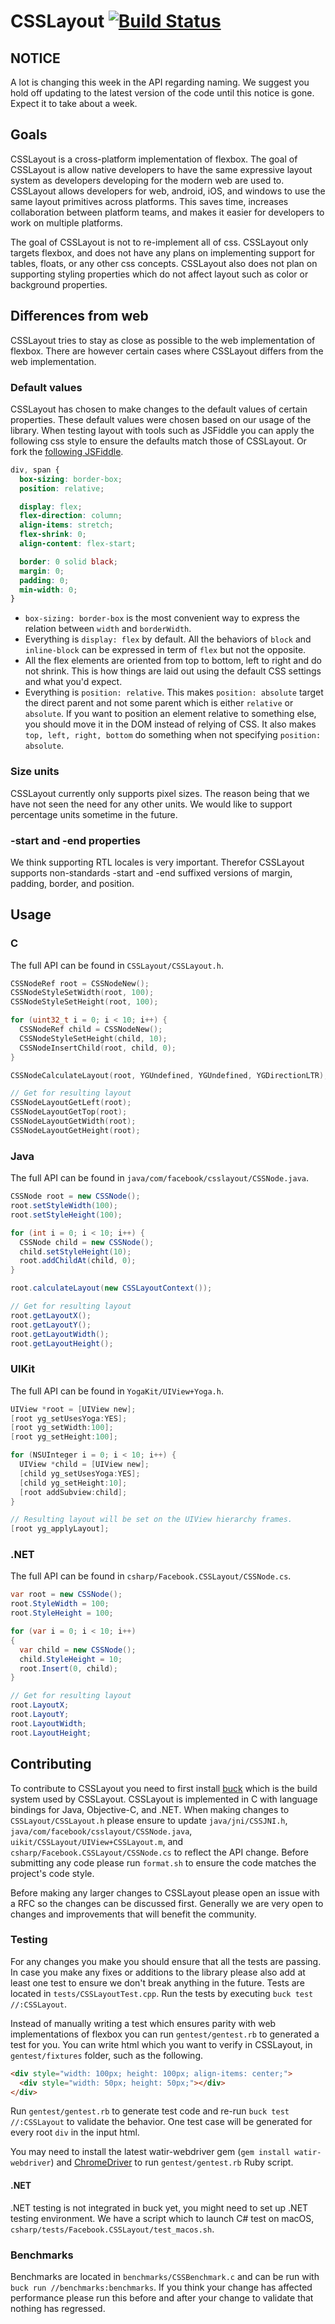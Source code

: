 # CSSLayout [![Build Status](https://travis-ci.org/facebook/css-layout.svg?branch=master)](https://travis-ci.org/facebook/css-layout)

## NOTICE
A lot is changing this week in the API regarding naming. We suggest you hold off updating to the latest version of the code until this notice is gone. Expect it to take about a week.

## Goals
CSSLayout is a cross-platform implementation of flexbox. The goal of CSSLayout is allow native developers to have the same expressive layout system as developers developing for the modern web are used to. CSSLayout allows developers for web, android, iOS, and windows to use the same layout primitives across platforms. This saves time, increases collaboration between platform teams, and makes it easier for developers to work on multiple platforms.

The goal of CSSLayout is not to re-implement all of css. CSSLayout only targets flexbox, and does not have any plans on implementing support for tables, floats, or any other css concepts. CSSLayout also does not plan on supporting styling properties which do not affect layout such as color or background properties.


## Differences from web
CSSLayout tries to stay as close as possible to the web implementation of flexbox. There are however certain cases where CSSLayout differs from the web implementation.

### Default values
CSSLayout has chosen to make changes to the default values of certain properties. These default values were chosen based on our usage of the library. When testing layout with tools such as JSFiddle you can apply the following css style to ensure the defaults match those of CSSLayout. Or fork the [following JSFiddle](http://jsfiddle.net/vjeux/y11txxv9/).

```css
div, span {
  box-sizing: border-box;
  position: relative;

  display: flex;
  flex-direction: column;
  align-items: stretch;
  flex-shrink: 0;
  align-content: flex-start;

  border: 0 solid black;
  margin: 0;
  padding: 0;
  min-width: 0;
}
```

- `box-sizing: border-box` is the most convenient way to express the relation between `width` and `borderWidth`.
- Everything is `display: flex` by default. All the behaviors of `block` and `inline-block` can be expressed in term of `flex` but not the opposite.
- All the flex elements are oriented from top to bottom, left to right and do not shrink. This is how things are laid out using the default CSS settings and what you'd expect.
- Everything is `position: relative`. This makes `position: absolute` target the direct parent and not some parent which is either `relative` or `absolute`. If you want to position an element relative to something else, you should move it in the DOM instead of relying of CSS. It also makes `top, left, right, bottom` do something when not specifying `position: absolute`.

### Size units
CSSLayout currently only supports pixel sizes. The reason being that we have not seen the need for any other units. We would like to support percentage units sometime in the future.

### -start and -end properties
We think supporting RTL locales is very important. Therefor CSSLayout supports non-standards -start and -end suffixed versions of margin, padding, border, and position.


## Usage

### C
The full API can be found in `CSSLayout/CSSLayout.h`.

```c
CSSNodeRef root = CSSNodeNew();
CSSNodeStyleSetWidth(root, 100);
CSSNodeStyleSetHeight(root, 100);

for (uint32_t i = 0; i < 10; i++) {
  CSSNodeRef child = CSSNodeNew();
  CSSNodeStyleSetHeight(child, 10);
  CSSNodeInsertChild(root, child, 0);
}

CSSNodeCalculateLayout(root, YGUndefined, YGUndefined, YGDirectionLTR);

// Get for resulting layout
CSSNodeLayoutGetLeft(root);
CSSNodeLayoutGetTop(root);
CSSNodeLayoutGetWidth(root);
CSSNodeLayoutGetHeight(root);
```

### Java
The full API can be found in `java/com/facebook/csslayout/CSSNode.java`.

```java
CSSNode root = new CSSNode();
root.setStyleWidth(100);
root.setStyleHeight(100);

for (int i = 0; i < 10; i++) {
  CSSNode child = new CSSNode();
  child.setStyleHeight(10);
  root.addChildAt(child, 0);
}

root.calculateLayout(new CSSLayoutContext());

// Get for resulting layout
root.getLayoutX();
root.getLayoutY();
root.getLayoutWidth();
root.getLayoutHeight();
```

### UIKit
The full API can be found in `YogaKit/UIView+Yoga.h`.

```objective-c
UIView *root = [UIView new];
[root yg_setUsesYoga:YES];
[root yg_setWidth:100];
[root yg_setHeight:100];

for (NSUInteger i = 0; i < 10; i++) {
  UIView *child = [UIView new];
  [child yg_setUsesYoga:YES];
  [child yg_setHeight:10];
  [root addSubview:child];
}

// Resulting layout will be set on the UIView hierarchy frames.
[root yg_applyLayout];
```

### .NET
The full API can be found in `csharp/Facebook.CSSLayout/CSSNode.cs`.

```csharp
var root = new CSSNode();
root.StyleWidth = 100;
root.StyleHeight = 100;

for (var i = 0; i < 10; i++)
{
  var child = new CSSNode();
  child.StyleHeight = 10;
  root.Insert(0, child);
}

// Get for resulting layout
root.LayoutX;
root.LayoutY;
root.LayoutWidth;
root.LayoutHeight;
```

## Contributing
To contribute to CSSLayout you need to first install [buck](https://buckbuild.com) which is the build system used by CSSLayout. CSSLayout is implemented in C with language bindings for Java, Objective-C, and .NET. When making changes to `CSSLayout/CSSLayout.h` please ensure to update `java/jni/CSSJNI.h`, `java/com/facebook/csslayout/CSSNode.java`, `uikit/CSSLayout/UIView+CSSLayout.m`, and `csharp/Facebook.CSSLayout/CSSNode.cs` to reflect the API change. Before submitting any code please run `format.sh` to ensure the code matches the project's code style.

Before making any larger changes to CSSLayout please open an issue with a RFC so the changes can be discussed first. Generally we are very open to changes and improvements that will benefit the community.

### Testing
For any changes you make you should ensure that all the tests are passing. In case you make any fixes or additions to the library please also add at least one test to ensure we don't break anything in the future. Tests are located in `tests/CSSLayoutTest.cpp`. Run the tests by executing `buck test //:CSSLayout`.

Instead of manually writing a test which ensures parity with web implementations of flexbox you can run `gentest/gentest.rb` to generated a test for you. You can write html which you want to verify in CSSLayout, in `gentest/fixtures` folder, such as the following.

```html
<div style="width: 100px; height: 100px; align-items: center;">
  <div style="width: 50px; height: 50px;"></div>
</div>
```

Run `gentest/gentest.rb` to generate test code and re-run `buck test //:CSSLayout` to validate the behavior. One test case will be generated for every root `div` in the input html.

You may need to install the latest watir-webdriver gem (`gem install watir-webdriver`) and [ChromeDriver](https://sites.google.com/a/chromium.org/chromedriver/) to run `gentest/gentest.rb` Ruby script.

#### .NET
.NET testing is not integrated in buck yet, you might need to set up .NET testing environment. We have a script which to launch C# test on macOS, `csharp/tests/Facebook.CSSLayout/test_macos.sh`.

### Benchmarks
Benchmarks are located in `benchmarks/CSSBenchmark.c` and can be run with `buck run //benchmarks:benchmarks`. If you think your change has affected performance please run this before and after your change to validate that nothing has regressed.
